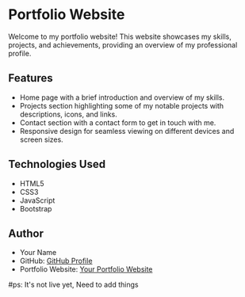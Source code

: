 # Portfolio Website

Welcome to my portfolio website! This website showcases my skills, projects, and achievements, providing an overview of my professional profile.

## Features

- Home page with a brief introduction and overview of my skills.
- Projects section highlighting some of my notable projects with descriptions, icons, and links.
- Contact section with a contact form to get in touch with me.
- Responsive design for seamless viewing on different devices and screen sizes.

## Technologies Used

- HTML5
- CSS3
- JavaScript
- Bootstrap

## Author

- Your Name
- GitHub: [GitHub Profile](https://github.com/latif-muhammad)
- Portfolio Website: [Your Portfolio Website](https://latif-muhammad.me)

#ps: It's not live yet, Need to add things
